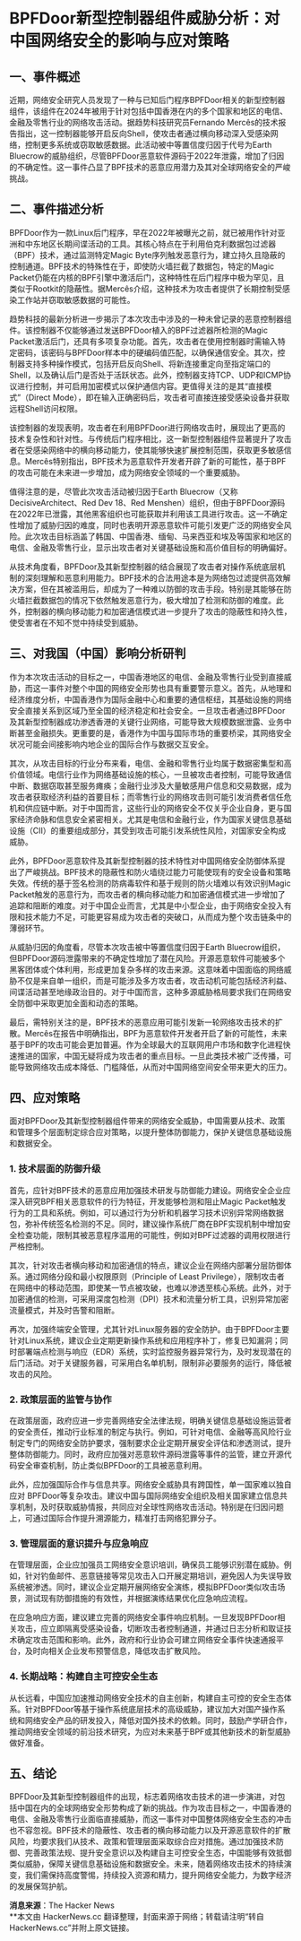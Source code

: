 # BPFDoor新型控制器组件威胁分析：对中国网络安全的影响与应对策略

## 一、事件概述

近期，网络安全研究人员发现了一种与已知后门程序BPFDoor相关的新型控制器组件，该组件在2024年被用于针对包括中国香港在内的多个国家和地区的电信、金融及零售行业的网络攻击活动。据趋势科技研究员Fernando Mercês的技术报告指出，这一控制器能够开启反向Shell，使攻击者通过横向移动深入受感染网络，控制更多系统或窃取敏感数据。此活动被中等置信度归因于代号为Earth Bluecrow的威胁组织，尽管BPFDoor恶意软件源码于2022年泄露，增加了归因的不确定性。这一事件凸显了BPF技术的恶意应用潜力及其对全球网络安全的严峻挑战。

## 二、事件描述分析

BPFDoor作为一款Linux后门程序，早在2022年被曝光之前，就已被用作针对亚洲和中东地区长期间谍活动的工具。其核心特点在于利用伯克利数据包过滤器（BPF）技术，通过监测特定Magic Byte序列触发恶意行为，建立持久且隐蔽的控制通道。BPF技术的特殊性在于，即使防火墙拦截了数据包，特定的Magic Packet仍能在内核的BPF引擎中激活后门，这种特性在后门程序中极为罕见，且类似于Rootkit的隐蔽性。据Mercês介绍，这种技术为攻击者提供了长期控制受感染工作站并窃取敏感数据的可能性。

趋势科技的最新分析进一步揭示了本次攻击中涉及的一种未曾记录的恶意控制器组件。该控制器不仅能够通过发送BPFDoor植入的BPF过滤器所检测的Magic Packet激活后门，还具有多项复杂功能。首先，攻击者在使用控制器时需输入特定密码，该密码与BPFDoor样本中的硬编码值匹配，以确保通信安全。其次，控制器支持多种操作模式，包括开启反向Shell、将新连接重定向至指定端口的Shell，以及确认后门是否处于活跃状态。此外，控制器支持TCP、UDP和ICMP协议进行控制，并可启用加密模式以保护通信内容。更值得关注的是其“直接模式”（Direct Mode），即在输入正确密码后，攻击者可直接连接受感染设备并获取远程Shell访问权限。

该控制器的发现表明，攻击者在利用BPFDoor进行网络攻击时，展现出了更高的技术复杂性和针对性。与传统后门程序相比，这一新型控制器组件显著提升了攻击者在受感染网络中的横向移动能力，使其能够快速扩展控制范围，获取更多敏感信息。Mercês特别指出，BPF技术为恶意软件开发者开辟了新的可能性，基于BPF的攻击可能在未来进一步增加，成为网络安全领域的一个重要威胁。

值得注意的是，尽管此次攻击活动被归因于Earth Bluecrow（又称DecisiveArchitect、Red Dev 18、Red Menshen）组织，但由于BPFDoor源码在2022年已泄露，其他黑客组织也可能获取并利用该工具进行攻击。这一不确定性增加了威胁归因的难度，同时也表明开源恶意软件可能引发更广泛的网络安全风险。此次攻击目标涵盖了韩国、中国香港、缅甸、马来西亚和埃及等国家和地区的电信、金融及零售行业，显示出攻击者对关键基础设施和高价值目标的明确偏好。

从技术角度看，BPFDoor及其新型控制器的结合展现了攻击者对操作系统底层机制的深刻理解和恶意利用能力。BPF技术的合法用途本是为网络包过滤提供高效解决方案，但在其被滥用后，却成为了一种难以防御的攻击手段。特别是其能够在防火墙拦截数据包的情况下依然触发恶意行为，极大增加了检测和防御的难度。此外，控制器的横向移动能力和加密通信模式进一步提升了攻击的隐蔽性和持久性，使受害者在不知不觉中持续受到威胁。

## 三、对我国（中国）影响分析研判

作为本次攻击活动的目标之一，中国香港地区的电信、金融及零售行业受到直接威胁，而这一事件对整个中国的网络安全形势也具有重要警示意义。首先，从地理和经济维度分析，中国香港作为国际金融中心和重要的通信枢纽，其基础设施的网络安全直接关系到区域乃至全国的经济稳定和社会安全。一旦攻击者通过BPFDoor及其新型控制器成功渗透香港的关键行业网络，可能导致大规模数据泄露、业务中断甚至金融损失。更重要的是，香港作为中国与国际市场的重要桥梁，其网络安全状况可能会间接影响内地企业的国际合作与数据交互安全。

其次，从攻击目标的行业分布来看，电信、金融和零售行业均属于数据密集型和高价值领域。电信行业作为网络基础设施的核心，一旦被攻击者控制，可能导致通信中断、数据窃取甚至服务瘫痪；金融行业涉及大量敏感用户信息和交易数据，成为攻击者获取经济利益的首要目标；而零售行业的网络攻击则可能引发消费者信任危机和供应链中断。对于中国而言，这些行业的网络安全不仅关乎企业自身，更与国家经济命脉和信息安全紧密相关。尤其是电信和金融行业，作为国家关键信息基础设施（CII）的重要组成部分，其受到攻击可能引发系统性风险，对国家安全构成威胁。

此外，BPFDoor恶意软件及其新型控制器的技术特性对中国网络安全防御体系提出了严峻挑战。BPF技术的隐蔽性和防火墙绕过能力可能使现有的安全设备和策略失效。传统的基于签名检测的防病毒软件和基于规则的防火墙难以有效识别Magic Packet触发的恶意行为，而攻击者的横向移动能力和加密通信模式进一步增加了追踪和阻断的难度。对于中国企业而言，尤其是中小型企业，由于网络安全投入有限和技术能力不足，可能更容易成为攻击者的突破口，从而成为整个攻击链条中的薄弱环节。

从威胁归因的角度看，尽管本次攻击被中等置信度归因于Earth Bluecrow组织，但BPFDoor源码泄露带来的不确定性增加了潜在风险。开源恶意软件可能被多个黑客团体或个体利用，形成更加复杂多样的攻击来源。这意味着中国面临的网络威胁不仅是来自单一组织，而是可能涉及多方攻击者，攻击动机可能包括经济利益、间谍活动甚至地缘政治目的。对于中国而言，这种多源威胁格局要求我们在网络安全防御中采取更加全面和动态的策略。

最后，需特别关注的是，BPF技术的恶意应用可能引发新一轮网络攻击技术的扩散。Mercês在报告中明确指出，BPF为恶意软件开发者开启了新的可能性，未来基于BPF的攻击可能会更加普遍。作为全球最大的互联网用户市场和数字化进程快速推进的国家，中国无疑将成为攻击者的重点目标。一旦此类技术被广泛传播，可能导致网络攻击成本降低、门槛降低，从而对中国网络空间安全带来更大的压力。

## 四、应对策略

面对BPFDoor及其新型控制器组件带来的网络安全威胁，中国需要从技术、政策和管理多个层面制定综合应对策略，以提升整体防御能力，保护关键信息基础设施和数据安全。

### 1. 技术层面的防御升级
首先，应针对BPF技术的恶意应用加强技术研发与防御能力建设。网络安全企业应深入研究BPF相关恶意软件的行为特征，开发能够检测和阻止Magic Packet触发行为的工具和系统。例如，可以通过行为分析和机器学习技术识别异常网络数据包，弥补传统签名检测的不足。同时，建议操作系统厂商在BPF实现机制中增加安全检查功能，限制其被恶意程序滥用的可能性，例如对BPF过滤器的调用权限进行严格控制。

其次，针对攻击者横向移动和加密通信的特点，建议企业在网络内部署分层防御体系。通过网络分段和最小权限原则（Principle of Least Privilege），限制攻击者在网络中的移动范围，即使某一节点被攻破，也难以渗透至核心系统。此外，对于加密通信的检测，可采用深度包检测（DPI）技术和流量分析工具，识别异常加密流量模式，并及时告警和阻断。

再次，加强终端安全管理，尤其针对Linux服务器的安全防护。由于BPFDoor主要针对Linux系统，建议企业定期更新操作系统和应用程序补丁，修复已知漏洞；同时部署端点检测与响应（EDR）系统，实时监控服务器异常行为，及时发现潜在的后门活动。对于关键服务器，可采用白名单机制，限制非必要服务的运行，降低被攻击的风险。

### 2. 政策层面的监管与协作
在政策层面，政府应进一步完善网络安全法律法规，明确关键信息基础设施运营者的安全责任，推动行业标准的制定与执行。例如，可针对电信、金融等高风险行业制定专门的网络安全防护要求，强制要求企业定期开展安全评估和渗透测试，提升整体防御能力。同时，政府应加强对恶意软件源码泄露等事件的监管，建立开源代码安全审查机制，防止类似BPFDoor的工具被恶意利用。

此外，应加强国际合作与信息共享。网络安全威胁具有跨国性，单一国家难以独自应对 BPFDoor等复杂攻击。建议中国与国际网络安全组织及相关国家建立信息共享机制，及时获取威胁情报，共同应对全球性网络攻击活动。特别是在归因问题上，可通过国际合作提升溯源能力，精准打击网络犯罪分子。

### 3. 管理层面的意识提升与应急响应
在管理层面，企业应加强员工网络安全意识培训，确保员工能够识别潜在威胁。例如，针对钓鱼邮件、恶意链接等常见攻击入口开展定期培训，避免因人为失误导致系统被渗透。同时，建议企业定期开展网络安全演练，模拟BPFDoor类似攻击场景，测试现有防御措施的有效性，并根据演练结果优化应急响应流程。

在应急响应方面，建议建立完善的网络安全事件响应机制。一旦发现BPFDoor相关攻击，应立即隔离受感染设备，切断攻击者控制通道，并通过日志分析和取证技术确定攻击范围和影响。此外，政府和行业协会可建立网络安全事件快速通报平台，及时向相关企业发布预警信息，降低攻击扩散风险。

### 4. 长期战略：构建自主可控安全生态
从长远看，中国应加速推动网络安全技术的自主创新，构建自主可控的安全生态体系。针对BPFDoor等基于操作系统底层技术的高级威胁，建议加大对国产操作系统和网络安全产品的研发投入，降低对国外技术的依赖。同时，鼓励产学研合作，推动网络安全领域的前沿技术研究，为应对未来基于BPF或其他新技术的新型威胁做好准备。

## 五、结论

BPFDoor及其新型控制器组件的出现，标志着网络攻击技术的进一步演进，对包括中国在内的全球网络安全形势构成了新的挑战。作为攻击目标之一，中国香港的电信、金融及零售行业面临直接威胁，而这一事件对中国整体网络安全生态的冲击也不容忽视。BPF技术的隐蔽性、攻击者的横向移动能力以及开源恶意软件的扩散风险，均要求我们从技术、政策和管理层面采取综合应对措施。通过加强技术防御、完善政策法规、提升安全意识以及构建自主可控安全生态，中国能够有效抵御类似威胁，保障关键信息基础设施和数据安全。未来，随着网络攻击技术的持续演变，我们需保持高度警惕，持续投入资源和精力，提升网络安全能力，为数字经济的发展保驾护航。

**消息来源**：The Hacker News  
**本文由 HackerNews.cc 翻译整理，封面来源于网络；转载请注明“转自 HackerNews.cc”并附上原文链接。